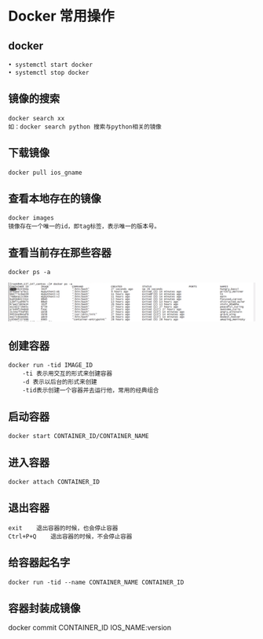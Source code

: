 # Docker 常用操作
## docker
	• systemctl start docker 
	• systemctl stop docker
## 镜像的搜索  
	docker search xx
	如：docker search python 搜索与python相关的镜像
## 下载镜像  
	docker pull ios_gname
## 查看本地存在的镜像  
	docker images
	镜像存在一个唯一的id，即tag标签，表示唯一的版本号。
## 查看当前存在那些容器 
	docker ps -a
  ![image.png](pictures/u3lsia6lk.png)
## 创建容器 
	docker run -tid IMAGE_ID 
		-ti 表示用交互的形式来创建容器
		-d 表示以后台的形式来创建
		-tid表示创建一个容器并去运行他，常用的经典组合
## 启动容器 
	docker start CONTAINER_ID/CONTAINER_NAME 
## 进入容器 
	docker attach CONTAINER_ID
## 退出容器  
	exit	退出容器的时候，也会停止容器
	Ctrl+P+Q	退出容器的时候，不会停止容器
	
## 给容器起名字                                                                                                                                       
	docker run -tid --name CONTAINER_NAME CONTAINER_ID
## 容器封装成镜像
docker commit   CONTAINER_ID IOS_NAME:version
